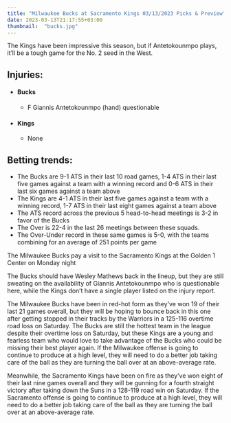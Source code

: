 ```yaml
---
title: "Milwaukee Bucks at Sacramento Kings 03/13/2023 Picks & Preview"
date: 2023-03-13T21:17:55+03:00
thumbnail:  "bucks.jpg"
---
```

The Kings have been impressive this season, but if Antetokounmpo plays, it’ll be a tough game for the No. 2 seed in the West.<!--more-->

## Injuries:

  - #### Bucks

    - F Giannis Antetokounmpo (hand) questionable

  - #### Kings

    - None

## Betting trends:

  - The Bucks are 9-1 ATS in their last 10 road games, 1-4 ATS in their last five games against a team with a winning record and 0-6 ATS in their last six games against a team above
  - The Kings are 4-1 ATS in their last five games against a team with a winning record, 1-7 ATS in their last eight games against a team above
  - The ATS record across the previous 5 head-to-head meetings is 3-2 in favor of the Bucks
  - The Over is 22-4 in the last 26 meetings between these squads.
  - The Over-Under record in these same games is 5-0, with the teams combining for an average of 251 points per game


The Milwaukee Bucks pay a visit to the Sacramento Kings at the Golden 1 Center on Monday night

The Bucks should have Wesley Mathews back in the lineup, but they are still sweating on the availability of Giannis Antetokounmpo who is questionable here, while the Kings don’t have a single player listed on the injury report.

The Milwaukee Bucks have been in red-hot form as they’ve won 19 of their last 21 games overall, but they will be hoping to bounce back in this one after getting stopped in their tracks by the Warriors in a 125-116 overtime road loss on Saturday. The Bucks are still the hottest team in the league despite their overtime loss on Saturday, but these Kings are a young and fearless team who would love to take advantage of the Bucks who could be missing their best player again. If the Milwaukee offense is going to continue to produce at a high level, they will need to do a better job taking care of the ball as they are turning the ball over at an above-average rate.

Meanwhile, the Sacramento Kings have been on fire as they’ve won eight of their last nine games overall and they will be gunning for a fourth straight victory after taking down the Suns in a 128-119 road win on Saturday. If the Sacramento offense is going to continue to produce at a high level, they will need to do a better job taking care of the ball as they are turning the ball over at an above-average rate.

